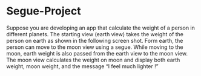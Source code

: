 # Segue-Project
Suppose you are developing an app that calculate the weight of a person in different 
planets. The starting view (earth view) takes the weight of the person on earth as shown in the 
following screen shot. Form earth, the person can move to the moon view using a segue. While 
moving to the moon, earth weight is also passed from the earth view to the moon view. The moon 
view  calculates  the  weight  on  moon  and  display  both  earth  weight,  moon  weight,  and  the 
message “I feel much lighter !” 
